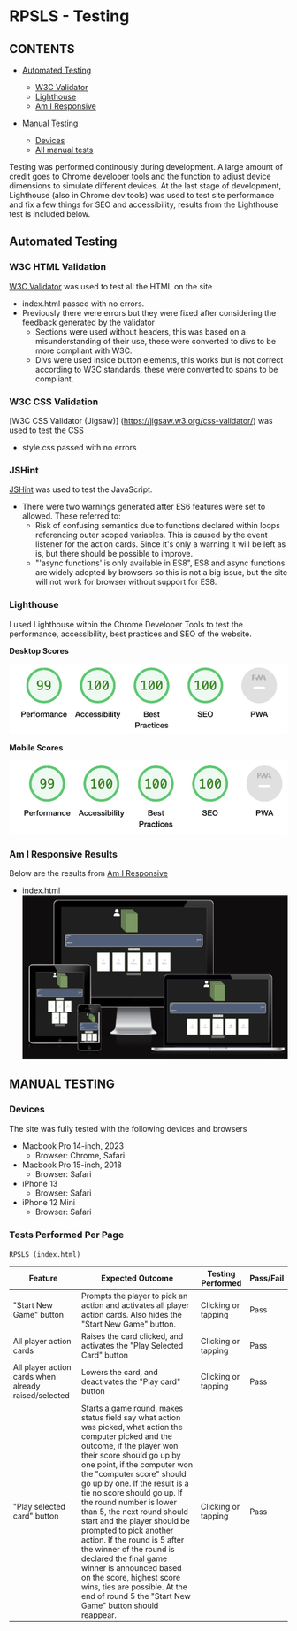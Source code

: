 # RPSLS - Testing

## CONTENTS

* [Automated Testing](#Automated-Testing)
  * [W3C Validator](#W3C-HTML-Validation)
  * [Lighthouse](#Lighthouse)
  * [Am I Responsive](#Am-I-Responsive)

* [Manual Testing](#manual-testing)
  * [Devices](#Devices)
  * [All manual tests](#Tests-Performed-Per-Page)


Testing was performed continously during development. A large amount of credit goes to Chrome developer tools and the function to adjust device dimensions to simulate different devices.
At the last stage of development, Lighthouse (also in Chrome dev tools) was used to test site performance and fix a few things for SEO and accessibility, results from the Lighthouse test is included below.

## Automated Testing
### W3C HTML Validation

[W3C Validator](https://validator.w3.org/) was used to test all the HTML on the site

* index.html passed with no errors.
* Previously there were errors but they were fixed after considering the feedback generated by the validator
  * Sections were used without headers, this was based on a misunderstanding of their use, these were converted to divs to be more compliant with W3C.
  * Divs were used inside button elements, this works but is not correct according to W3C standards, these were converted to spans to be compliant.

### W3C CSS Validation

[W3C CSS Validator \(Jigsaw\)] (https://jigsaw.w3.org/css-validator/) was used to test the CSS

* style.css passed with no errors

### JSHint

[JSHint](https://jshint.com/) was used to test the JavaScript.

* There were two warnings generated after ES6 features were set to allowed. These referred to:
  * Risk of confusing semantics due to functions declared within loops referencing outer scoped variables. This is caused by the event listener for the action cards. Since it's only a warning it will be left as is, but there should be possible to improve.
  * "'async functions' is only available in ES8", ES8 and async functions are widely adopted by browsers so this is not a big issue, but the site will not work for browser without support for ES8.

### Lighthouse

I used Lighthouse within the Chrome Developer Tools to test the performance, accessibility, best practices and SEO of the website. 

__Desktop Scores__

![Desktop lighthouse scores](assets/readme/lighthouse-desktop.jpg)

__Mobile Scores__

![Mobile lighthouse scores](assets/readme/lighthouse-mobile.jpg)


### Am I Responsive Results

Below are the results from [Am I Responsive](https://ui.dev/amiresponsive)

* index.html
![Results of https://ui.dev/amiresponsive test for index.html](assets/readme/amiresponsive-screenshot.jpg)

## MANUAL TESTING
### Devices

The site was fully tested with the following devices and browsers

* Macbook Pro 14-inch, 2023
  * Browser: Chrome, Safari
* Macbook Pro 15-inch, 2018
  * Browser: Safari
* iPhone 13
  * Browser: Safari
* iPhone 12 Mini
  * Browser: Safari


### Tests Performed Per Page

`RPSLS (index.html)`

| Feature | Expected Outcome | Testing Performed | Pass/Fail |
| --- | --- | --- | --- |
| "Start New Game" button | Prompts the player to pick an action and activates all player action cards. Also hides the "Start New Game" button. | Clicking or tapping | Pass |
| All player action cards | Raises the card clicked, and activates the "Play Selected Card" button | Clicking or tapping | Pass |
| All player action cards when already raised/selected | Lowers the card, and deactivates the "Play card" button | Clicking or tapping | Pass |
| "Play selected card" button | Starts a game round, makes status field say what action was picked, what action the computer picked and the outcome, if the player won their score should go up by one point, if the computer won the "computer score" should go up by one. If the result is a tie no score should go up. If the round number is lower than 5, the next round should start and the player should be prompted to pick another action. If the round is 5 after the winner of the round is declared the final game winner is announced based on the score, highest score wins, ties are possible. At the end of round 5 the "Start New Game" button should reappear. | Clicking or tapping | Pass |